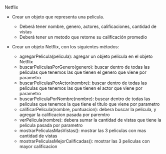 Netflix

- Crear un objeto que representa una pelicula.
  - Deberá tener nombre, genero, actores, calificaciones, cantidad de vistas
  - Deberá tener un metodo que retorne su calificación promedio

- Crear un objeto Netflix, con los siguientes métodos:
  - agregarPelicula(pelicula): agregar un objeto pelicula en el objeto Netflix
  - buscarPeliculasPorGenero(genero): buscar dentro de todas las peliculas que tenemos las que tienen el genero que viene por parametro
  - buscarPeliculasPorActor(nombre): buscar dentro de todas las peliculas que tenemos las que tienen el actor que viene por parametro
  - buscarPeliculaPorNombre(nombre): buscar dentro de todas las peliculas que tenemos la que tiene el titulo que viene por parametro
  - calificarPelicula(nombre, puntuacion): debera buscar la pelicula, y agregar la calificacion pasada por paremtro
  - verPelicula(nombre): debera sumar la cantidad de vistas que tiene la pelicula pasada por parametro
  - mostrarPeliculasMasVistas(): mostrar las 3 peliculas con mas cantidad de vistas
  - mostrarPeliculasMejorCalificadas(): mostrar las 3 peliculas con mayor calificacion